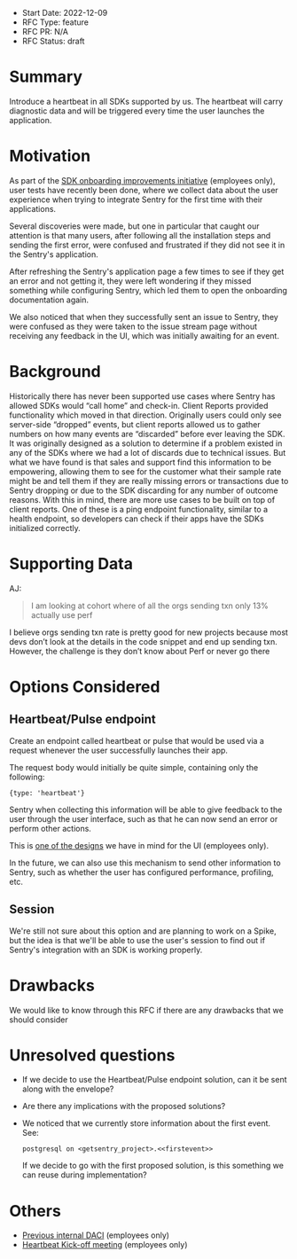 - Start Date: 2022-12-09
- RFC Type: feature
- RFC PR: N/A
- RFC Status: draft

# Summary

Introduce a heartbeat in all SDKs supported by us. The heartbeat will carry diagnostic data and will be triggered every time the user launches the application.

# Motivation

As part of the [SDK onboarding improvements initiative](https://www.notion.so/sentry/SDK-Onboarding-Improvements-261a3d1deed94522bcff1361fc8bd756) (employees only), user tests have recently been done, where we collect data about the user experience when trying to integrate Sentry for the first time with their applications.

Several discoveries were made, but one in particular that caught our attention is that many users, after following all the installation steps and sending the first error, were confused and frustrated if they did not see it in the Sentry's application.

After refreshing the Sentry's application page a few times to see if they get an error and not getting it, they were left wondering if they missed something while configuring Sentry, which led them to open the onboarding documentation again.

We also noticed that when they successfully sent an issue to Sentry, they were confused as they were taken to the issue stream page without receiving any feedback in the UI, which was initially awaiting for an event.

# Background

Historically there has never been supported use cases where Sentry has allowed SDKs would “call home” and check-in. Client Reports provided functionality which moved in that direction. Originally users could only see server-side “dropped” events, but client reports allowed us to gather numbers on how many events are “discarded” before ever leaving the SDK. It was originally designed as a solution to determine if a problem existed in any of the SDKs where we had a lot of discards due to technical issues. But what we have found is that sales and support find this information to be empowering, allowing them to see for the customer what their sample rate might be and tell them if they are really missing errors or transactions due to Sentry dropping or due to the SDK discarding for any number of outcome reasons. With this in mind, there are more use cases to be built on top of client reports. One of these is a ping endpoint functionality, similar to a health endpoint, so developers can check if their apps have the SDKs initialized correctly.

# Supporting Data

AJ:

> I am looking at cohort where of all the orgs sending txn only 13% actually use perf

I believe orgs sending txn rate is pretty good for new projects because most devs don’t look at the details in the code snippet and end up sending txn. However, the challenge is they don’t know about Perf or never go there

# Options Considered

## Heartbeat/Pulse endpoint

Create an endpoint called heartbeat or pulse that would be used via a request whenever the user successfully launches their app.

The request body would initially be quite simple, containing only the following:

`{type: 'heartbeat'}`

Sentry when collecting this information will be able to give feedback to the user through the user interface, such as that he can now send an error or perform other actions.

This is [one of the designs](https://www.figma.com/file/4EkecQGYtbpOY1G6oEir4X/Exploration%3A-User-Journey?node-id=215%3A1147&t=fGJbtdmq2tDAI8iE-0) we have in mind for the UI (employees only).

In the future, we can also use this mechanism to send other information to Sentry, such as whether the user has configured performance, profiling, etc.

## Session

We're still not sure about this option and are planning to work on a Spike, but the idea is that we'll be able to use the user's session to find out if Sentry's integration with an SDK is working properly.

# Drawbacks

We would like to know through this RFC if there are any drawbacks that we should consider

# Unresolved questions

- If we decide to use the Heartbeat/Pulse endpoint solution, can it be sent along with the envelope?
- Are there any implications with the proposed solutions?
- We noticed that we currently store information about the first event. See:

  `postgresql on <getsentry_project>.<<firstevent>>`

  If we decide to go with the first proposed solution, is this something we can reuse during implementation?

# Others

- [Previous internal DACI](https://www.notion.so/sentry/Boot-up-and-or-heart-beat-b4308d3562a34aa6bba3c86bab575ea8) (employees only)
- [Heartbeat Kick-off meeting](https://www.notion.so/sentry/SDK-Onboarding-Improvements-261a3d1deed94522bcff1361fc8bd756?p=ed5580c63cbf4298ac78eb0b4a9b508a&pm=s) (employees only)
